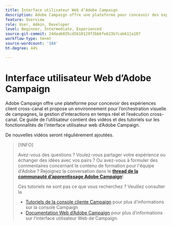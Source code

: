 ```yaml
---
title: Interface utilisateur Web d’Adobe Campaign
description: Adobe Campaign offre une plateforme pour concevoir des expériences client cross-canal et propose un environnement pour l’orchestration visuelle de campagnes, la gestion d’interactions en temps réel et l’exécution cross-canal. Ce guide de l’utilisateur contient des vidéos et des tutoriels sur les fonctionnalités de l’interface utilisateur web d’Adobe Campaign.
feature: Overview
role: User, Admin, Developer
level: Beginner, Intermediate, Experienced
source-git-commit: 24deab035cd5610129f3bb6fe623b7cab611a107
workflow-type: tm+mt
source-wordcount: '184'
ht-degree: 44%

---
```


# Interface utilisateur Web d’Adobe Campaign

Adobe Campaign offre une plateforme pour concevoir des expériences client cross-canal et propose un environnement pour l’orchestration visuelle de campagnes, la gestion d’interactions en temps réel et l’exécution cross-canal. Ce guide de l’utilisateur contient des vidéos et des tutoriels sur les fonctionnalités de l’interface utilisateur web d’Adobe Campaign.

De nouvelles vidéos seront régulièrement ajoutées.

>[!INFO]
> 
> Avez-vous des questions ? Voulez-vous partager votre expérience ou échanger des idées avec vos pairs ? Ou avez-vous à formuler des commentaires concernant le contenu de formation pour l&#39;équipe d&#39;Adobe ? Rejoignez la conversation dans le **[thread de la communauté d’apprentissage Adobe Campaign](https://experienceleaguecommunities.adobe.com:443/t5/adobe-campaign-classic/join-the-discussion-on-adobe-campaign-learning/td-p/419096)**!
>
>
> Ces tutoriels ne sont pas ce que vous recherchez ?
> Veuillez consulter la
> 
> * [Tutoriels de la console cliente Campaign](https://experienceleague.adobe.com/docs/campaign-learn/tutorials/overview.html?lang=fr) pour plus d’informations sur la console Campaign
> * [Documentation Web d’Adobe Campaign](https://experienceleague.adobe.com/docs/campaign-web/v8/campaign-web-home.htm) pour plus d’informations sur l’interface utilisateur Web de Campaign.
